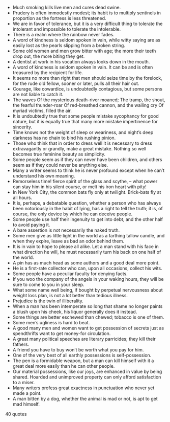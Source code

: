  - Much smoking kills live men and cures dead swine.
 - Prudery is often immodestly modest; its habit is to multiply sentinels in proportion as the fortress is less threatened.
 - We are in favor of tolerance, but it is a very difficult thing to tolerate the intolerant and impossible to tolerate the intolerable.
 - There is a realm where the rainbow never fades.
 - A word of kindness is seldom spoken in vain, while witty saying are as easily lost as the pearls slipping from a broken string.
 - Some old women and men grow bitter with age; the more their teeth drop out, the more biting they get.
 - A dentist at work in his vocation always looks down in the mouth.
 - A word of kindness is seldom spoken in vain. It can be and is often treasured by the recipient for life.
 - It seems no more than right that men should seize time by the forelock, for the rude old fellow, sooner or later, pulls all their hair out.
 - Courage, like cowardice, is undoubtedly contagious, but some persons are not liable to catch it.
 - The waves Of the mysterious death-river moaned; The tramp, the shout, the fearful thunder-roar Of red-breathed cannon, and the wailing cry Of myriad victims, filled the air.
 - It is undoubtedly true that some people mistake sycophancy for good nature, but it is equally true that many more mistake impertinence for sincerity.
 - Time knows not the weight of sleep or weariness, and night’s deep darkness has no chain to bind his rushing pinion.
 - Those who think that in order to dress well it is necessary to dress extravagantly or grandly, make a great mistake. Nothing so well becomes true feminine beauty as simplicity.
 - Some people seem as if they can never have been children, and others seem as if they could never be anything else.
 - Many a writer seems to think he is never profound except when he can’t understand his own meaning.
 - Remorseless time! fierce spirit of the glass and scythe, – what power can stay him in his silent course, or melt his iron heart with pity!
 - In New York City, the common bats fly only at twilight. Brick-bats fly at all hours.
 - It is, perhaps, a debatable question, whether a person who has always been notoriously in the habit of lying, has a right to tell the truth; it is, of course, the only device by which he can deceive people.
 - Some people use half their ingenuity to get into debt, and the other half to avoid paying it.
 - A bare assertion is not necessarily the naked truth.
 - Some men give as little light in the world as a farthing tallow candle, and when they expire, leave as bad an odor behind them.
 - It is in vain to hope to please all alike. Let a man stand with his face in what direction he will, he must necessarily turn his back on one half of the world.
 - A pin has as much head as some authors and a good deal more point.
 - He is a first-rate collector who can, upon all occasions, collect his wits.
 - Some people have a peculiar faculty for denying facts.
 - If you woo the company of the angels in your waking hours, they will be sure to come to you in your sleep.
 - What some name well being, if bought by perpetual nervousness about weight loss plan, is not a lot better than tedious illness.
 - Prejudice is the twin of illiberality.
 - When a man has been intemperate so long that shame no longer paints a blush upon his cheek, his liquor generally does it instead.
 - Some things are better eschewed than chewed; tobacco is one of them.
 - Some men’s ugliness is hard to beat.
 - A good many men and women want to get possession of secrets just as spendthrifts want to get money-for circulation.
 - A great many political speeches are literary parricides; they kill their fathers.
 - A friend you have to buy won’t be worth what you pay for him.
 - One of the very best of all earthly possessions is self-possession.
 - The pen is a formidable weapon, but a man can kill himself with it a great deal more easily than he can other people.
 - Our material possessions, like our joys, are enhanced in value by being shared. Hoarded and unimproved property can only afford satisfaction to a miser.
 - Many writers profess great exactness in punctuation who never yet made a point.
 - A man bitten by a dog, whether the animal is mad or not, is apt to get mad himself.

40 quotes